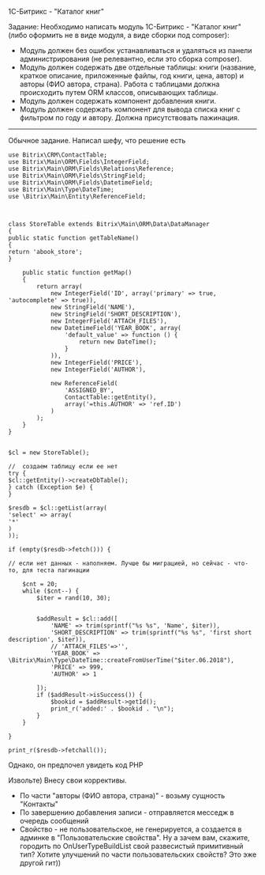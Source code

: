 1С-Битрикс - "Каталог книг"

Задание:
Необходимо написать модуль 1С-Битрикс - "Каталог книг" (либо оформить не в виде модуля, а виде сборки под composer):

- Модуль должен без ошибок устанавливаться и удаляться из панели администрирования (не релевантно, если это сборка
  composer).
- Модуль должен содержать две отдельные таблицы: книги (название, краткое описание, приложенные файлы, год книги, цена,
  автор) и авторы (ФИО автора, страна). Работа с таблицами должна происходить путем ORM классов, описывающих таблицы.
- Модуль должен содержать компонент добавления книги.
- Модуль должен содержать компонент для вывода списка книг с фильтром по году и автору. Должна присутствовать пажинация.

--------------------

Обычное задание. Написал шефу, что решение есть

    use Bitrix\CRM\ContactTable;
    use Bitrix\Main\ORM\Fields\IntegerField;
    use Bitrix\Main\ORM\Fields\Relations\Reference;
    use Bitrix\Main\ORM\Fields\StringField;
    use Bitrix\Main\ORM\Fields\DatetimeField;
    use Bitrix\Main\Type\DateTime;
    use \Bitrix\Main\Entity\ReferenceField;
    
    
    
    class StoreTable extends Bitrix\Main\ORM\Data\DataManager
    {
    public static function getTableName()
    {
    return 'abook_store';
    }
    
        public static function getMap()
        {
            return array(
                new IntegerField('ID', array('primary' => true, 'autocomplete' => true)),
                new StringField('NAME'),
                new StringField('SHORT_DESCRIPTION'),
                new IntegerField('ATTACH_FILES'),
                new DatetimeField('YEAR_BOOK', array(
                    'default_value' => function () {
                        return new DateTime();
                    }
                )),
                new IntegerField('PRICE'),
                new IntegerField('AUTHOR'),
    
                new ReferenceField(
                    'ASSIGNED_BY',
                    ContactTable::getEntity(),
                    array('=this.AUTHOR' => 'ref.ID')
                )
            );
        }
    }
    
    
    $cl = new StoreTable();
    
    //  создаем таблицу если ее нет
    try {
    $cl::getEntity()->createDbTable();
    } catch (Exception $e) {
    }
    
    $resdb = $cl::getList(array(
    'select' => array(
    '*'
    )
    ));
    
    if (empty($resdb->fetch())) {
    
    // если нет данных - наполняем. Лучше бы миграцией, но сейчас - что-то, для теста пагинации
    
        $cnt = 20;
        while ($cnt--) {
            $iter = rand(10, 30);
    
    
            $addResult = $cl::add([
                'NAME' => trim(sprintf("%s %s", 'Name', $iter)),
                'SHORT_DESCRIPTION' => trim(sprintf("%s %s", 'first short description', $iter)),
                // 'ATTACH_FILES'=>'',
                'YEAR_BOOK' => \Bitrix\Main\Type\DateTime::createFromUserTime("$iter.06.2018"),
                'PRICE' => 999,
                'AUTHOR' => 1
    
            ]);
            if ($addResult->isSuccess()) {
                $bookid = $addResult->getId();
                print_r('added:' . $bookid . "\n");
            }
        }
    
    }
    
    print_r($resdb->fetchall());

Однако, он предпочел увидеть код PHP

Извольте) Внесу свои коррективы.

- По части "авторы (ФИО автора, страна)" - возьму сущность "Контакты"
- По завершению добавления записи - отправляется месседж в очередь сообщений
- Свойство - не пользовательское, не генерируется, а создается в админке в "Пользовательские свойства". Ну а зачем вам,
  скажите, городить по OnUserTypeBuildList свой развесистый примитивный тип? Хотите улучшений по части пользовательских
  свойств? Это эже другой гит))

  


